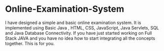 # Online-Examination-System
I have designed a simple and basic online examination system. 
It is implemented using Basic Java , HTML, CSS, JavaScript, Java Servlets, SQL and Java Database Connectivity.
If you have just started working on Full Stack JAVA and you have no idea how to start integrating all the concepts together.
This is for you.
